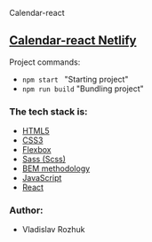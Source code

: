  Calendar-react

## [Calendar-react Netlify](https://lucent-praline-056e76.netlify.app/)

 Project commands:

- `npm start ` "Starting project"
- `npm run build` "Bundling project"

### The tech stack is:

- [HTML5](http://htmlbook.ru/html)
- [CSS3](https://developer.mozilla.org/ru/docs/Web/CSS)
- [Flexbox](https://css-tricks.com/snippets/css/a-guide-to-flexbox/)
- [Sass (Scss)](https://sass-lang.com/)
- [BEM methodology](https://en.bem.info/methodology/)
- [JavaScript](https://en.wikipedia.org/wiki/JavaScript)
- [React](https://en.reactjs.org/)

### Author:

- Vladislav Rozhuk
